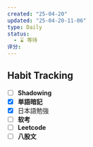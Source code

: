 ```yaml
---
created: "25-04-20"
updated: "25-04-20-11-06"
type: Daily
status:
  - ⌛️ 等待
评分:
---
```

## Habit Tracking
- [ ] **Shadowing**
- [x] **単語暗記**
- [x] 日本語勉強
- [ ]  **软考**
- [ ] **Leetcode**
- [ ] **八股文**